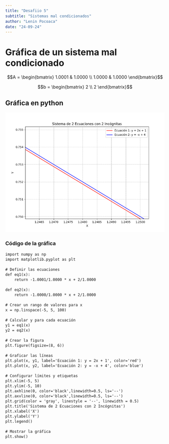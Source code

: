 ```yaml
---
title: "Desafiio 5"
subtitle: "Sistemas mal condicionados"
author: "Lenin Pocoaca"
date: "24-09-24"
---
```


# Gráfica de un sistema mal condicionado

$$A = \begin{bmatrix}
1.0001 & 1.0000 \\
1.0000 & 1.0000
\end{bmatrix}$$

$$b = \begin{bmatrix}
2 \\
2
\end{bmatrix}$$

## Gráfica en python

![Gráfica python](img1.png)

### Código de la gráfica
```{python}
import numpy as np
import matplotlib.pyplot as plt

# Definir las ecuaciones
def eq1(x):
    return -1.0001/1.0000 * x + 2/1.0000  

def eq2(x):
    return -1.0000/1.0000 * x + 2/1.0000  

# Crear un rango de valores para x
x = np.linspace(-5, 5, 100)

# Calcular y para cada ecuación
y1 = eq1(x)
y2 = eq2(x)

# Crear la figura
plt.figure(figsize=(8, 6))

# Graficar las líneas
plt.plot(x, y1, label='Ecuación 1: y = 2x + 1', color='red')
plt.plot(x, y2, label='Ecuación 2: y = -x + 4', color='blue')

# Configurar límites y etiquetas
plt.xlim(-5, 5)
plt.ylim(-5, 10)
plt.axhline(0, color='black',linewidth=0.5, ls='--')
plt.axvline(0, color='black',linewidth=0.5, ls='--')
plt.grid(color = 'gray', linestyle = '--', linewidth = 0.5)
plt.title('Sistema de 2 Ecuaciones con 2 Incógnitas')
plt.xlabel('X')
plt.ylabel('Y')
plt.legend()

# Mostrar la gráfica
plt.show()
```